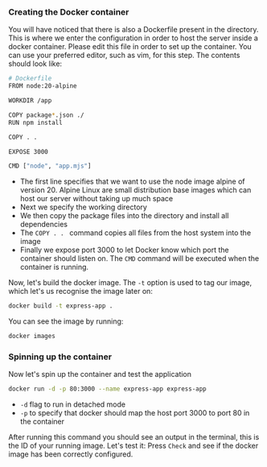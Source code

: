 ### Creating the Docker container
You will have noticed that there is also a Dockerfile present in the directory. This is where we enter the configuration in order to host the server inside a docker container. Please edit this file in order to set up the container. You can use your preferred editor, such as vim, for this step. The contents should look like:
```bash
# Dockerfile
FROM node:20-alpine

WORKDIR /app

COPY package*.json ./
RUN npm install

COPY . .

EXPOSE 3000

CMD ["node", "app.mjs"]
```
- The first line specifies that we want to use the node image alpine of version 20. Alpine Linux are small distribution base images which can host our server without taking up much space
- Next we specify the working directory
- We then copy the package files into the directory and install all dependencies
- The `COPY . . ` command copies all files from the host system into the image
- Finally we expose port 3000 to let Docker know which port the container should listen on. The `CMD` command will be executed when the container is running.

Now, let's build the docker image. The `-t` option is used to tag our image, which let's us recognise the image later on:
```bash
docker build -t express-app .
```
You can see the image by running:
```bash
docker images
```

### Spinning up the container
Now let's spin up the container and test the application
```bash
docker run -d -p 80:3000 --name express-app express-app
```
- `-d` flag to run in detached mode
- `-p` to specify that docker should map the host port 3000 to port 80 in the container

After running this command you should see an output in the terminal, this is the ID of your running image. Let's test it: Press `Check` and see if the docker image has been correctly configured.